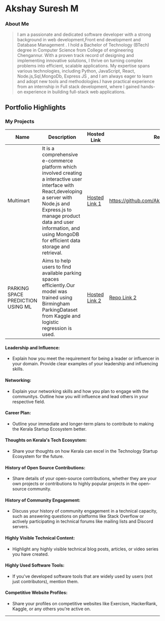 # Akshay Suresh M

### About Me

>I am a passionate and dedicated software developer with a strong background in web development,Front end development and Database Management . I hold a Bachelor of Technology (BTech) degree in  Computer Science from College of engineering Chengannur. With a proven track record of designing and implementing innovative solutions, I thrive on turning complex problems into efficient, scalable applications. My expertise spans various technologies, including Python, JavaScript, React, Node.js,Sql,MongoDb, Express JS , and I am always eager to learn and adopt new tools and methodologies.I have practical experience from an internship in Full stack development, where I gained hands-on experience in building full-stack web applications. 


## Portfolio Highlights

### My Projects

| Name                | Description                                                               | Hosted Link                              | Repo Link                                                      |
|---------------------|---------------------------------------------------------------------------|------------------------------------------|----------------------------------------------------------------|
| Multimart  | It is a comprehensive e-commerce platform which involved creating a interactive user  interface with React,developing a server with Node.js and Express.js to manage product data and user information, and using MongoDB for efficient data storage and retrieval.                                        | [Hosted Link 1](https://example.com)    | https://github.com/Akshaysuresh07/Multimart_C            |
|  PARKING SPACE PREDICTION USING ML  | Aims to help users to find available parking spaces efficiently.Our model was trained using Birmingham ParkingDataset from Kaggle and logistic regression is used.                                          | [Hosted Link 2](https://example.com)    | [Repo Link 2](https://github.com/username/project2)             |

#### Leadership and Influence:

- Explain how you meet the requirement for being a leader or influencer in your domain. Provide clear examples of your leadership and influencing skills.

#### Networking:

- Explain your networking skills and how you plan to engage with the communitys. Outline how you will influence and lead others in your respective field.

#### Career Plan:

- Outline your immediate and longer-term plans to contribute to making the Kerala Startup Ecosystem better.

#### Thoughts on Kerala's Tech Ecosystem:

- Share your thoughts on how Kerala can excel in the Technology Startup Ecosystem for the future.

#### History of Open Source Contributions:

- Share details of your open-source contributions, whether they are your own projects or contributions to highly popular projects in the open-source community.

#### History of Community Engagement:

-  Discuss your history of community engagement in a technical capacity, such as answering questions on platforms like Stack Overflow or actively participating in technical forums like mailing lists and Discord servers.

#### Highly Visible Technical Content:

- Highlight any highly visible technical blog posts, articles, or video series you have created.

#### Highly Used Software Tools:

- If you've developed software tools that are widely used by users (not just contributors), mention them.

#### Competitive Website Profiles:

- Share your profiles on competitive websites like Exercism, HackerRank, Kaggle, or any others you're active on.





---
